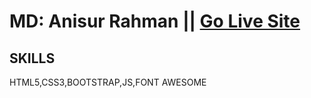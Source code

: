 # MD: Anisur Rahman || [Go Live Site](https://aranis121.github.io/protfolio-site/)
## SKILLS
HTML5,CSS3,BOOTSTRAP,JS,FONT AWESOME
